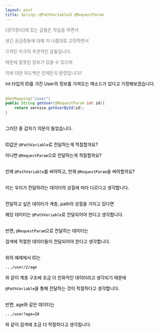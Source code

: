 ```yaml
---
layout: post
title: Spring::@PathVariable과 @RequestParam
---
```

<span style="color:gray">
[생각정리]에 있는 글들은 학습을 하면서

생긴 궁금증들에 대해 저 나름대로 고민하면서

끄적인 지극히 주관적인 글들입니다.

때문에 잘못된 정보가 있을 수 있으며

이에 대한 피드백은 언제든지 환영입니다!!
</span>
 
<span style="color:black">
int 타입의 ID를 가진 User의 정보를 가져오는 메소드가 있다고 가정해보겠습니다.

<br>
<br>

```java
@GetMapping("/user")
public String getUser(@RequestParam int id){
    return service.getUserById(id);
}
```

<br>그러던 중 갑자기 의문이 들었습니다.

 

<br>ID값은 `@PathVariable`로 전달하는게 적절할까요?

아니면 `@RequestParam`으로 전달하는게 적절할까요?

 

<br>언제 `@PathVariable`를 써야하고, 언제 `@RequestParam`을 써야할까요?

 

<br>이는 우리가 전달하려는 데이터의 성질에 따라 다르다고 생각합니다.

 

<br>전달하고 싶은 데이터가 계층, path의 성질을 가지고 있다면

해당 데이터는 `@PathVariable`로 전달되어야 한다고 생각합니다.

 

<br>반면, `@RequestParam`으로 전달하는 데이터는

검색에 적절한 데이터들이 전달되어야 한다고 생각합니다.

 

<br>위의 예제에서 ID는 

 
```bash
.../user/2/age
 ```

와 같이 계층 구조에 조금 더 친화적인 데이터라고 생각되기 때문에

`@PathVariable`을 통해 전달하는 것이 적절하다고 생각합니다.

 

<br>반면, age와 같은 데이터는 

 
```bash
.../user?age=20
```

와 같이 검색에 조금 더 적절하다고 생각됩니다.
</span>